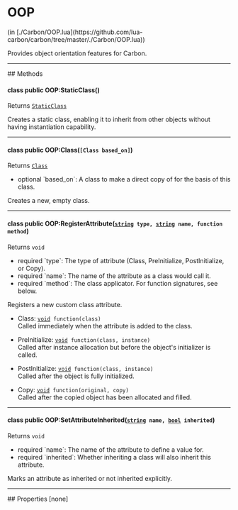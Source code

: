 <link href="../../style.css" rel="stylesheet" type="text/css"/>
<h1 class="class-title">OOP</h1>
<span class="file-link">(in [./Carbon/OOP.lua](https://github.com/lua-carbon/carbon/tree/master/./Carbon/OOP.lua))</span><br/>

Provides object orientation features for Carbon.


<hr />
## Methods
<h4 class="method-name"><span class="doc-scope doc-class">class</span> <span class="doc-visibility doc-public">public</span> OOP:StaticClass()</h4>
<p class="method-returns bold">Returns <code><a href="Classes/StaticClass">StaticClass</a></code></p>
<ul class="doc-arg-list">

</ul>

Creates a static class, enabling it to inherit from other objects without having instantiation capability.
<hr/>
<h4 class="method-name"><span class="doc-scope doc-class">class</span> <span class="doc-visibility doc-public">public</span> OOP:Class(<code>[Class based_on]</code>)</h4>
<p class="method-returns bold">Returns <code><a href="Classes/Class">Class</a></code></p>
<ul class="doc-arg-list">
<li><span class="doc-arg-level doc-optional">optional</span>  `based_on`: A class to make a direct copy of for the basis of this class.</li>
</ul>

Creates a new, empty class.
<hr/>
<h4 class="method-name"><span class="doc-scope doc-class">class</span> <span class="doc-visibility doc-public">public</span> OOP:RegisterAttribute(<code><a href="Types#string">string</a> type, <a href="Types#string">string</a> name, function method</code>)</h4>
<p class="method-returns bold">Returns <code>void</code></p>
<ul class="doc-arg-list">
<li><span class="doc-arg-level doc-required">required</span>  `type`: The type of attribute (Class, PreInitialize, PostInitialize, or Copy).</li>
<li><span class="doc-arg-level doc-required">required</span>  `name`: The name of the attribute as a class would call it.</li>
<li><span class="doc-arg-level doc-required">required</span>  `method`: The class applicator. For function signatures, see below.</li>
</ul>

Registers a new custom class attribute.

<ul><li>Class: <code><a href="Types#void">void</a> function(class)</code><br />	Called immediately when the attribute is added to the class.</li></ul>

<ul><li>PreInitialize: <code><a href="Types#void">void</a> function(class, instance)</code><br />	Called after instance allocation but before the object's initializer is called.</li></ul>

<ul><li>PostInitialize: <code><a href="Types#void">void</a> function(class, instance)</code><br />	Called after the object is fully initialized.</li></ul>

<ul><li>Copy: <code><a href="Types#void">void</a> function(original, copy)</code><br />	Called after the copied object has been allocated and filled.</li></ul>
<hr/>
<h4 class="method-name"><span class="doc-scope doc-class">class</span> <span class="doc-visibility doc-public">public</span> OOP:SetAttributeInherited(<code><a href="Types#string">string</a> name, <a href="Types#bool">bool</a> inherited</code>)</h4>
<p class="method-returns bold">Returns <code>void</code></p>
<ul class="doc-arg-list">
<li><span class="doc-arg-level doc-required">required</span>  `name`: The name of the attribute to define a value for.</li>
<li><span class="doc-arg-level doc-required">required</span>  `inherited`: Whether inheriting a class will also inherit this attribute.</li>
</ul>

Marks an attribute as inherited or not inherited explicitly.

<hr />
## Properties
[none]